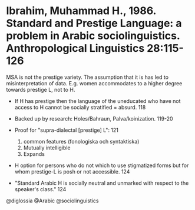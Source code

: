 # Ibrahim, Muhammad H., 1986. Standard and Prestige Language: a problem in Arabic sociolinguistics. Anthropological Linguistics 28:115-126

MSA is not the prestige variety. The assumption that it is has led to misinterpretation of data. E.g. women accommodates to a higher degree towards prestige L, not to H.

- If H has prestige then the language of the uneducated who have not access to H cannot be socially stratified = absurd. 118

- Backed up by research: Holes/Bahraun, Palva/koinization. 119-20

- Proof for "supra-dialectal [prestige] L": 121
  1. common features (fonologiska och syntaktiska)
  2. Mutually intelligible
  3. Expands

- H option for persons who do not which to use stigmatized forms but for whom prestige-L is posh or not accessible. 124

- "Standard Arabic H is socially neutral and unmarked with respect to the speaker's class." 124

@diglossia
@Arabic
@sociolinguistics
